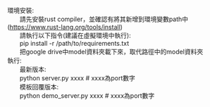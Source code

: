 環境安裝:  
&emsp;&emsp;請先安裝rust compiler，並確認有將其新增到環境變數path中 (https://www.rust-lang.org/tools/install)  
&emsp;&emsp;請執行以下指令(建議在虛擬環境中執行):  
&emsp;&emsp;pip install -r /path/to/requirements.txt  
&emsp;&emsp;把google drive中model資料夾載下來，取代路徑中的model資料夾  
執行:  
&emsp;&emsp;最新版本:  
&emsp;&emsp;python server.py xxxx   # xxxx為port數字  
&emsp;&emsp;模板回覆版本:  
&emsp;&emsp;python demo_server.py xxxx      # xxxx為port數字  
